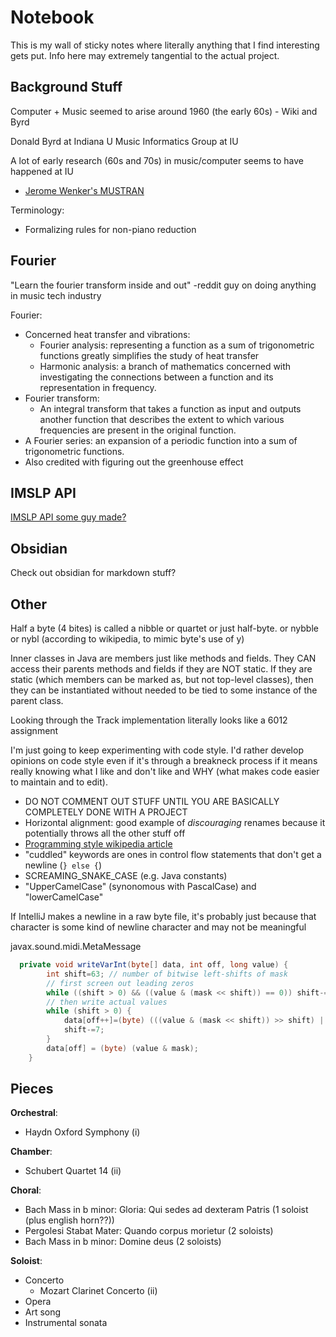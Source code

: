 # Notebook

This is my wall of sticky notes where literally anything that I find interesting gets put. Info here may extremely tangential to the actual project.

## Background Stuff

Computer + Music seemed to arise around 1960 (the early 60s) - Wiki and Byrd

Donald Byrd at Indiana U
Music Informatics Group at IU

A lot of early research (60s and 70s) in music/computer seems to have happened at IU
+ [Jerome Wenker's MUSTRAN](https://wiki.ccarh.org/wiki/Mustran)

Terminology:
+ Formalizing rules for non-piano reduction

## Fourier

"Learn the fourier transform inside and out" -reddit guy on doing anything in music tech industry

Fourier:
+ Concerned heat transfer and vibrations:
  + Fourier analysis: representing a function as a sum of trigonometric functions greatly simplifies the study of heat transfer
  + Harmonic analysis: a branch of mathematics concerned with investigating the connections between a function and its representation in frequency.
+ Fourier transform:
  + An integral transform that takes a function as input and outputs another function that describes the extent to which various frequencies are present in the original function.
+ A Fourier series: an expansion of a periodic function into a sum of trigonometric functions. 
+ Also credited with figuring out the greenhouse effect

## IMSLP API

[IMSLP API some guy made?](https://github.com/josefleventon/imslp-api)

## Obsidian

Check out obsidian for markdown stuff?

## Other

Half a byte (4 bites) is called a nibble or quartet or just half-byte. or nybble or nybl (according to wikipedia, to mimic byte's use of y)

Inner classes in Java are members just like methods and fields. They CAN access their parents methods and fields if they are NOT static. If they are static (which members can be marked as, but not top-level classes), then they can be instantiated without needed to be tied to some instance of the parent class.

Looking through the Track implementation literally looks like a 6012 assignment

I'm just going to keep experimenting with code style. I'd rather develop opinions on code style even if it's through a breakneck process if it means really knowing what I like and don't like and WHY (what makes code easier to maintain and to edit).
+ DO NOT COMMENT OUT STUFF UNTIL YOU ARE BASICALLY COMPLETELY DONE WITH A PROJECT
+ Horizontal alignment: good example of *discouraging* renames because it potentially throws all the other stuff off
+ [Programming style wikipedia article](https://en.wikipedia.org/wiki/Programming_style)
+ "cuddled" keywords are ones in control flow statements that don't get a newline (`} else {`)
+ SCREAMING_SNAKE_CASE (e.g. Java constants)
+ "UpperCamelCase" (synonomous with PascalCase) and "lowerCamelCase"

If IntelliJ makes a newline in a raw byte file, it's probably just because that character is some kind of newline character and may not be meaningful

javax.sound.midi.MetaMessage
```java
  private void writeVarInt(byte[] data, int off, long value) {
        int shift=63; // number of bitwise left-shifts of mask
        // first screen out leading zeros
        while ((shift > 0) && ((value & (mask << shift)) == 0)) shift-=7;
        // then write actual values
        while (shift > 0) {
            data[off++]=(byte) (((value & (mask << shift)) >> shift) | 0x80);
            shift-=7;
        }
        data[off] = (byte) (value & mask);
    }
```

## Pieces

**Orchestral**:
   + Haydn Oxford Symphony (i)

**Chamber**:
   + Schubert Quartet 14 (ii)

**Choral**:
   + Bach Mass in b minor: Gloria: Qui sedes ad dexteram Patris (1 soloist (plus english horn??))
   + Pergolesi Stabat Mater: Quando corpus morietur (2 soloists)
   + Bach Mass in b minor: Domine deus (2 soloists)

**Soloist**:
+ Concerto
  + Mozart Clarinet Concerto (ii)
+ Opera
+ Art song
+ Instrumental sonata